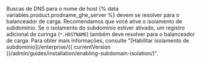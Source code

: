 Buscas de DNS para o nome de host {% data variables.product.prodname_ghe_server %} devem se resolver para o balanceador de carga. Recomendamos que você ative o isolamento de subdomínio. Se o isolamento do subdomínio estiver ativado, um registro adicional de curinga (`*.HOSTNAME`) também deve resolver para o balanceador de carga. Para obter mais informações, consulte "[Habilitar isolamento de subdomínio](/enterprise/{{ currentVersion }}/admin/guides/installation/enabling-subdomain-isolation/)".
